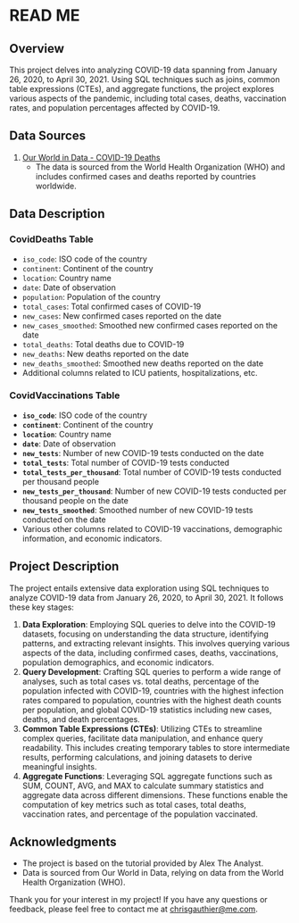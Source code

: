 # READ ME

## **Overview**

This project delves into analyzing COVID-19 data spanning from January 26, 2020, to April 30, 2021. Using SQL techniques such as joins, common table expressions (CTEs), and aggregate functions, the project explores various aspects of the pandemic, including total cases, deaths, vaccination rates, and population percentages affected by COVID-19.

## **Data Sources**

1. [Our World in Data - COVID-19 Deaths](https://ourworldindata.org/covid-deaths)
    - The data is sourced from the World Health Organization (WHO) and includes confirmed cases and deaths reported by countries worldwide.

## **Data Description**

### CovidDeaths Table

- `iso_code`: ISO code of the country
- `continent`: Continent of the country
- `location`: Country name
- `date`: Date of observation
- `population`: Population of the country
- `total_cases`: Total confirmed cases of COVID-19
- `new_cases`: New confirmed cases reported on the date
- `new_cases_smoothed`: Smoothed new confirmed cases reported on the date
- `total_deaths`: Total deaths due to COVID-19
- `new_deaths`: New deaths reported on the date
- `new_deaths_smoothed`: Smoothed new deaths reported on the date
- Additional columns related to ICU patients, hospitalizations, etc.

### CovidVaccinations Table

- **`iso_code`**: ISO code of the country
- **`continent`**: Continent of the country
- **`location`**: Country name
- **`date`**: Date of observation
- **`new_tests`**: Number of new COVID-19 tests conducted on the date
- **`total_tests`**: Total number of COVID-19 tests conducted
- **`total_tests_per_thousand`**: Total number of COVID-19 tests conducted per thousand people
- **`new_tests_per_thousand`**: Number of new COVID-19 tests conducted per thousand people on the date
- **`new_tests_smoothed`**: Smoothed number of new COVID-19 tests conducted on the date
- Various other columns related to COVID-19 vaccinations, demographic information, and economic indicators.

## **Project Description**

The project entails extensive data exploration using SQL techniques to analyze COVID-19 data from January 26, 2020, to April 30, 2021. It follows these key stages:

1. **Data Exploration**: Employing SQL queries to delve into the COVID-19 datasets, focusing on understanding the data structure, identifying patterns, and extracting relevant insights. This involves querying various aspects of the data, including confirmed cases, deaths, vaccinations, population demographics, and economic indicators.
2. **Query Development**: Crafting SQL queries to perform a wide range of analyses, such as total cases vs. total deaths, percentage of the population infected with COVID-19, countries with the highest infection rates compared to population, countries with the highest death counts per population, and global COVID-19 statistics including new cases, deaths, and death percentages.
3. **Common Table Expressions (CTEs)**: Utilizing CTEs to streamline complex queries, facilitate data manipulation, and enhance query readability. This includes creating temporary tables to store intermediate results, performing calculations, and joining datasets to derive meaningful insights.
4. **Aggregate Functions**: Leveraging SQL aggregate functions such as SUM, COUNT, AVG, and MAX to calculate summary statistics and aggregate data across different dimensions. These functions enable the computation of key metrics such as total cases, total deaths, vaccination rates, and percentage of the population vaccinated.

## **Acknowledgments**

- The project is based on the tutorial provided by Alex The Analyst.
- Data is sourced from Our World in Data, relying on data from the World Health Organization (WHO).

Thank you for your interest in my project! If you have any questions or feedback, please feel free to contact me at [chrisgauthier@me.com](mailto:chrisgauthier@me.com).
